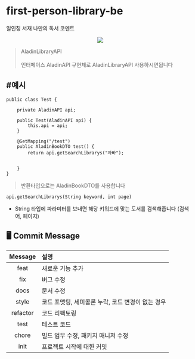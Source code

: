 # first-person-library-be
일인칭 서재 나만의 독서 코멘트


<p align="center">
  <img src="[이미지URL](https://github.com/janghongjae/first-person-library/assets/115918352/e37e61fa-b8d6-4122-bff4-1263a1b5b194)">
</p>

> AladinLibraryAPI</br></br>
> 인터페이스 AladinAPI
구현체로 AladinLibraryAPI 사용하시면됩니다

#예시
---
```
public class Test {

    private AladinAPI api;

    public Test(AladinAPI api) {
        this.api = api;
    }

    @GetMapping("/test")
    public AladinBookDTO test() {
        return api.getSearchLibrarys("자바");


    }
}
```

> 반환타입으로는 AladinBookDTO를 사용합니다

```
api.getSearchLibrarys(String keyword, int page)

```

- String 타입에 파라미터를 보내면 해당 키워드에 맞는 도서를 검색해줍니다 (검색어, 페이지)

## 🖥️ Commit  Message

<div align="center"> 

|Message|설명|
|:---:|:---|
|feat|새로운 기능 추가|
|fix|버그 수정|
|docs|문서 수정|
|style|코드 포맷팅, 세미콜론 누락, 코드 변경이 없는 경우|
|refactor|코드 리팩토링|
|test|테스트 코드|
|chore |빌드 업무 수정, 패키지 매니저 수정|
|init |프로젝트 시작에 대한 커밋|
</div>

